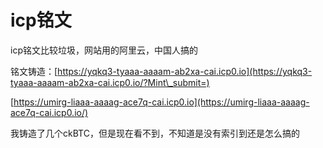 # icp铭文

icp铭文比较垃圾，网站用的阿里云，中国人搞的

铭文铸造：[https://yqkq3-tyaaa-aaaam-ab2xa-cai.icp0.io](https://yqkq3-tyaaa-aaaam-ab2xa-cai.icp0.io/?Mint\_submit=)

[https://umirg-liaaa-aaaag-ace7q-cai.icp0.io](https://umirg-liaaa-aaaag-ace7q-cai.icp0.io/)

&#x20;我铸造了几个ckBTC，但是现在看不到，不知道是没有索引到还是怎么搞的

